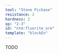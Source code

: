 ```yaml
---
tool: "Stone Pickaxe"
resistance: 2
hardness: 2
xp: "2-3"
id: "ntm:fluorite_ore"
template: "blockEn"
---
```


TODO
